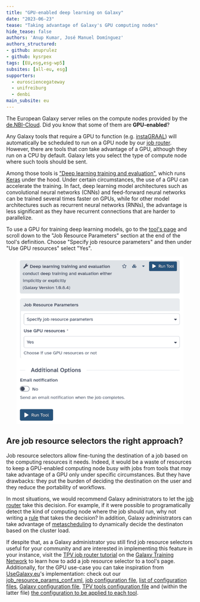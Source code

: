 ```yaml
---
title: "GPU-enabled deep learning on Galaxy"
date: "2023-06-23"
tease: "Taking advantage of Galaxy's GPU computing nodes"
hide_tease: false
authors: 'Anup Kumar, José Manuel Domínguez'
authors_structured:
- github: anuprulez
- github: kysrpex
tags: [EU,esg,esg-wp5]
subsites: [all-eu, esg]
supporters:
  - eurosciencegateway
  - unifreiburg
  - denbi
main_subsite: eu
---
```


The European Galaxy server relies on the compute nodes provided by the [de.NBI-Cloud](https://www.denbi.de/cloud). Did you know that some of them are **GPU-enabled**?

Any Galaxy tools that require a GPU to function (e.g. [instaGRAAL](https://usegalaxy.eu/?tool_id=toolshed.g2.bx.psu.edu%2Frepos%2Fbgruening%2Finstagraal%2Finstagraal%2F0.1.6%2Bgalaxy0&version=0.1.6%20galaxy0)) will automatically be scheduled to run on a GPU node by our [job router](https://galaxyproject.org/news/2023-05-08-tpv-switch/). However, there are tools that _can_ take advantage of a GPU, although they run on a CPU by default. Galaxy lets you select the type of compute node where such tools should be sent.

Among those tools is ["Deep learning training and evaluation"](https://usegalaxy.eu/?tool_id=toolshed.g2.bx.psu.edu%2Frepos%2Fbgruening%2Fkeras_train_and_eval%2Fkeras_train_and_eval%2F1.0.8.4&version=1.0.8.4), which runs [Keras](https://keras.io/) under the hood. Under certain circumstances, the use of a GPU can accelerate the training. In fact, deep learning model architectures such as convolutional neural networks (CNNs) and feed-forward neural networks can be trained several times faster on GPUs, while for other model architectures such as recurrent neural networks (RNNs), the advantage is less significant as they have recurrent connections that are harder to parallelize.

To use a GPU for training deep learning models, go to the [tool's page](https://usegalaxy.eu/?tool_id=toolshed.g2.bx.psu.edu%2Frepos%2Fbgruening%2Fkeras_train_and_eval%2Fkeras_train_and_eval%2F1.0.8.4&version=1.0.8.4) and scroll down to the "Job Resource Parameters" section at the end of the tool's definition. Choose "Specify job resource parameters" and then under "Use GPU resources" select "Yes".

<div style="text-align: center;">

<img src="selector.png" height="450" />

</div>

## Are job resource selectors the right approach?

Job resource selectors allow fine-tuning the destination of a job based on the computing resources it needs. Indeed, it would be a waste of resources to keep a GPU-enabled computing node busy with jobs from tools that _may_ take advantage of a GPU only under specific circumstances. But they have drawbacks: they put the burden of deciding the destination on the user and they reduce the portability of workflows.

In most situations, we would recommend Galaxy administrators to let the [job router](https://galaxyproject.org/news/2023-05-08-tpv-switch/) take this decision. For example, if it were possible to programatically detect the kind of computing node where the job should run, why not writing a [rule](https://total-perspective-vortex.readthedocs.io/en/latest/topics/tpv_by_example.html#rules) that takes the decision? In addition, Galaxy administrators can take advantage of [metascheduling](https://total-perspective-vortex.readthedocs.io/en/latest/topics/tpv_by_example.html#metascheduling) to dynamically decide the destinaton based on the cluster load.

If despite that, as a Galaxy administrator you still find job resource selectors useful for your community and are interested in implementing this feature in your instance, visit the [TPV job router tutorial](https://training.galaxyproject.org/training-material/topics/admin/tutorials/job-destinations/tutorial.html#job-resource-selectors) on the [Galaxy Training Network](https://training.galaxyproject.org/) to learn how to add a job resource selector to a tool's page. Additionally, for the GPU use-case you can take inspiration from [UseGalaxy.eu](https://usegalaxy.eu/)'s implementation: check out our [job_resource_params_conf.xml](https://github.com/usegalaxy-eu/infrastructure-playbook/blob/06823c5fed9a4e589b02d46d3a224baa78596929/files/galaxy/config/job_resource_params_conf.xml#L3-L6), [job configuration file](https://github.com/usegalaxy-eu/infrastructure-playbook/blob/06823c5fed9a4e589b02d46d3a224baa78596929/templates/galaxy/config/job_conf.yml#L465-L474), [list of configuration files](https://github.com/usegalaxy-eu/infrastructure-playbook/blob/06823c5fed9a4e589b02d46d3a224baa78596929/group_vars/sn06.yml#L516-L517), [Galaxy configuration file](https://github.com/usegalaxy-eu/infrastructure-playbook/blob/06823c5fed9a4e589b02d46d3a224baa78596929/group_vars/gxconfig.yml#L2180-L2186), [TPV tools configuration file](https://github.com/usegalaxy-eu/infrastructure-playbook/blob/06823c5fed9a4e589b02d46d3a224baa78596929/files/galaxy/tpv/tools.yml#L4-L12) and (within the latter file) [the configuration to be applied to each tool](https://github.com/usegalaxy-eu/infrastructure-playbook/blob/06823c5fed9a4e589b02d46d3a224baa78596929/files/galaxy/tpv/tools.yml#L63-L64).
